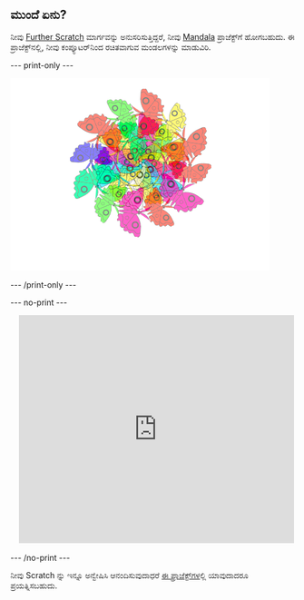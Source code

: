 ## ಮುಂದೆ ಏನು?

ನೀವು [Further Scratch](https://projects.raspberrypi.org/kn-IN/pathways/further-scratch) ಮಾರ್ಗವನ್ನು ಅನುಸರಿಸುತ್ತಿದ್ದರೆ, ನೀವು [Mandala](https://projects.raspberrypi.org/kn-IN/projects/mandala) ಪ್ರಾಜೆಕ್ಟ್‌ಗೆ ಹೋಗಬಹುದು. ಈ ಪ್ರಾಜೆಕ್ಟ್‌ನಲ್ಲಿ, ನೀವು ಕಂಪ್ಯೂಟರ್‌ನಿಂದ ರಚಿತವಾಗುವ ಮಂಡಲಗಳನ್ನು ಮಾಡುವಿರಿ.

--- print-only ---

![ಮಂಡಲ ಪ್ರಾಜೆಕ್ಟ್](images/mandala.png)

--- /print-only ---

--- no-print ---

<div class="scratch-preview" style="margin-left: 15px;">
  <iframe allowtransparency="true" width="485" height="402" src="https://scratch.mit.edu/projects/embed/536953224/?autostart=false" frameborder="0"></iframe>
</div>

--- /no-print ---

ನೀವು Scratch ನ್ನು ಇನ್ನೂ ಅನ್ವೇಷಿಸಿ ಆನಂದಿಸುವುದಾಧರೆ [ಈ ಪ್ರಾಜೆಕ್ಟ್‌ಗಳ](https://projects.raspberrypi.org/kn-IN/projects?software%5B%5D=scratch&curriculum%5B%5D=%201)ಲ್ಲಿ ಯಾವುದಾದರೂ ಪ್ರಯತ್ನಿಸಬಹುದು.

